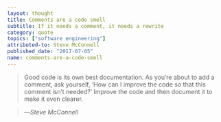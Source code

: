 ```yaml
---
layout: thought
title: Comments are a code smell
subtitle: If it needs a comment, it needs a rewrite
category: quote
topics: ["software engineering"]
attributed-to: Steve McConnell
published_date: "2017-07-05"
name: comments-are-a-code-smell
---
```

> Good code is its own best documentation. As you’re about to add a comment, ask
> yourself, ‘How can I improve the code so that this comment isn’t needed?’
> Improve the code and then document it to make it even clearer.

>
> &mdash;<cite>Steve McConnell</cite>

